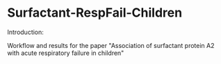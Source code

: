 # Surfactant-RespFail-Children

Introduction:

Workflow and results for the paper "Association of surfactant protein A2 with acute respiratory failure in children"
